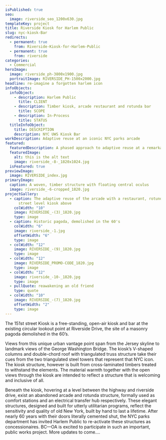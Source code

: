 ```yaml
---
isPublished: true
seo:
  image: riverside_seo_1200x630.jpg
templateKey: project
title: Riverside Kiosk for Harlem Public
slug: nyc-kiosk-Bar
redirects:
  - permanent: true
    from: Riverside-Kiosk-for-Harlem-Public
  - permanent: true
    from: riverside
categories:
  - Commercial
heroImage:
  image: riverside_ph-3800x1900.jpg
  portraitImage: RIVERSIDE_PH-1500x2000.jpg
headline: re-imagine a forgotten harlem icon
infoObjects:
  infoObject:
    - description: Harlem Public
      title: CLIENT
    - description: Timber kiosk, arcade restaurant and rotunda bar
      title: SCOPE
    - description: In-Process
      title: STATUS
  titleInfoObject:
    title: DESCRIPTION
    description: NYC UWS Kiosk Bar
workDescription: Adaptive reuse at an iconic NYC parks arcade
featured:
  featuredDescription: A phased approach to adaptive reuse at a remarkable NYC iconic structure
  featuredImage:
    alt: this is the alt text
    image: riverside_-8-_1820x1024.jpg
  isFeatured: true
previewImage:
  image: RIVERSIDE_index.jpg
primaryImage:
  caption: A woven, timber structure with floating central oculus
  image: riverside_-6-cropped_1820.jpg
projectGallery:
  - caption: The adaptive reuse of the arcade with a restaurant, rotunda bar and
      street level kiosk above
    colWidth: "10"
    image: RIVERSIDE_-(3)_1820.jpg
    type: image
  - caption: Historic pagoda, demolished in the 60's
    colWidth: "6"
    image: riverside_-1.jpg
    offsetWidth: "6"
    type: image
  - colWidth: "12"
    image: RIVERSIDE_-(9)_1820.jpg
    type: image
  - colWidth: "12"
    image: RIVERSIDE_PROMO-CODE_1820.jpg
    type: image
  - colWidth: "12"
    image: riverside_-10-_1820.jpg
    type: image
  - pullQuote: reawakening an old friend
    type: quote
  - colWidth: "10"
    image: RIVERSIDE_-(7)_1820.jpg
    offsetWidth: "2"
    type: image
---
```


The 151st street Kiosk is a free-standing, open-air kiosk and
bar at the existing circular lookout point at Riverside Drive,
the site of a masonry pagoda demolished in the 60’s.

Views from this unique urban vantage point span from the
Jersey skyline to landmark views of the George Washington
Bridge. The kiosk’s V-shaped columns and double-chord roof
with triangulated truss structure take their cues from the two
triangulated steel towers that represent that NYC icon.
The kiosk structure, however is built from cross-laminated
timbers treated to withstand the elements. The material
warmth together with the open views through the kiosk are
intended to reflect a structure that is welcoming and inclusive
of all.

Beneath the kiosk, hovering at a level between the highway and riverside drive, exist an abandoned arcade and rotunda structure, formally used as comfort stations and an electrical transfer hub respectively. These elegant structures, designed and built for utterly utilitarian programs, reflect the sensitivity and quality of old New York, built by hand to last a lifetime. After nearly 60 years with their doors literally cemented shut, the NYC parks department has invited Harlem Public to re-activate these structures as concessionaires. BC—OA is excited to participate in such an important, public works project. More updates to come....
